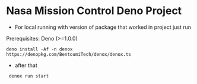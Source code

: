 # Nasa Mission Control Deno Project

- For local running with version of package that worked in project just run <br>

Prerequisites: Deno (>=1.0.0)

``deno install -Af -n denox https://denopkg.com/BentoumiTech/denox/denox.ts``

- after that 

`` denox run start``    
